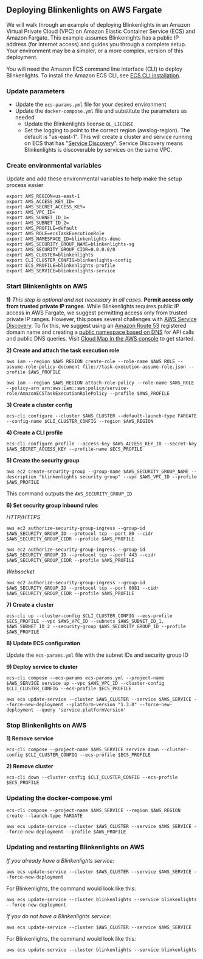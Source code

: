 ## Deploying Blinkenlights on AWS Fargate 

We will walk through an example of deploying Blinkenlights in an Amazon Virtual Private Cloud (VPC) on Amazon Elastic Container Service (ECS) and Amazon Fargate. This example assumes Blinkenlights has a public IP address (for internet access) and guides you through a complete setup. Your environment may be a simpler, or a more complex, version of this deployment.

You will need the Amazon ECS command line interface (CLI) to deploy Blinkenlights. To install the Amazon ECS CLI, see [ECS CLI installation](https://docs.aws.amazon.com/AmazonECS/latest/developerguide/ECS_CLI_installation.html).

### Update parameters

*   Update the `ecs-params.yml` file for your desired environment
*   Update the `docker-compose.yml` file and substitute the parameters as needed
    *   Update the Blinkenlights license `BL_LICENSE`
    *   Set the logging to point to the correct region (awslog-region). The default is "us-east-1". This will create a cluster and service running on ECS that has "[Service Discovery](https://docs.aws.amazon.com/AmazonECS/latest/developerguide/service-discovery.html)". Service Discovery means Blinkenlights is discoverable by services on the same VPC. 

### Create environmental variables
Update and add these environmental variables to help make the setup process easier
```
export AWS_REGION=us-east-1
export AWS_ACCESS_KEY_ID=
export AWS_SECRET_ACCESS_KEY=
export AWS_VPC_ID=
export AWS_SUBNET_ID_1=
export AWS_SUBNET_ID_2=
export AWS_PROFILE=default
export AWS_ROLE=ecsTaskExecutionRole
export AWS_NAMESPACE_ID=blinkenlights-demo
export AWS_SECURITY_GROUP_NAME=blinkenlights-sg
export AWS_SECURITY_GROUP_CIDR=0.0.0.0/0
export AWS_CLUSTER=blinkenlights
export CLI_CLUSTER_CONFIG=blinkenlights-config
export ECS_PROFILE=blinkenlights-profile
export AWS_SERVICE=blinkenlights-service

```

### Start Blinkenlights on AWS

 **1)** _This step is optional and not necessary in all cases._ **Permit access only from trusted private IP ranges**. While Blinkenlights requires public IP access in AWS Fargate, we suggest permitting access only from trusted private IP ranges. However, this poses several challenges with [AWS Service Discovery](https://docs.aws.amazon.com/AmazonECS/latest/developerguide/service-discovery.html). To fix this, we suggest using an [Amazon Route 53](https://aws.amazon.com/route53/) registered domain name and creating a [public namespace based on DNS](https://docs.aws.amazon.com/cloud-map/latest/api/API_CreatePublicDnsNamespace.html) for API calls and public DNS queries. 
Visit [Cloud Map in the AWS console](https://console.aws.amazon.com/cloudmap/home) to get started.

**2) Create and attach the task execution role**
```
aws iam --region $AWS_REGION create-role --role-name $AWS_ROLE --assume-role-policy-document file://task-execution-assume-role.json --profile $AWS_PROFILE
```
```
aws iam --region $AWS_REGION attach-role-policy --role-name $AWS_ROLE --policy-arn arn:aws:iam::aws:policy/service-role/AmazonECSTaskExecutionRolePolicy --profile $AWS_PROFILE
```
**3) Create a cluster config**
```
ecs-cli configure --cluster $AWS_CLUSTER --default-launch-type FARGATE --config-name $CLI_CLUSTER_CONFIG --region $AWS_REGION
```
**4) Create a CLI profile**
```
ecs-cli configure profile --access-key $AWS_ACCESS_KEY_ID --secret-key $AWS_SECRET_ACCESS_KEY --profile-name $ECS_PROFILE
```
**5) Create the security group**
```
aws ec2 create-security-group --group-name $AWS_SECURITY_GROUP_NAME --description "blinkenlights security group" --vpc $AWS_VPC_ID --profile $AWS_PROFILE
```
This command outputs the `AWS_SECURITY_GROUP_ID`

**6) Set security group inbound rules**

_HTTP/HTTPS_
```
aws ec2 authorize-security-group-ingress --group-id $AWS_SECURITY_GROUP_ID --protocol tcp --port 80 --cidr $AWS_SECURITY_GROUP_CIDR --profile $AWS_PROFILE
```

```
aws ec2 authorize-security-group-ingress --group-id $AWS_SECURITY_GROUP_ID --protocol tcp --port 443 --cidr $AWS_SECURITY_GROUP_CIDR --profile $AWS_PROFILE
```
_Websocket_
```
aws ec2 authorize-security-group-ingress --group-id $AWS_SECURITY_GROUP_ID --protocol tcp --port 8081 --cidr $AWS_SECURITY_GROUP_CIDR --profile $AWS_PROFILE
```
**7) Create a cluster**
```
ecs-cli up --cluster-config $CLI_CLUSTER_CONFIG --ecs-profile $ECS_PROFILE --vpc $AWS_VPC_ID --subnets $AWS_SUBNET_ID_1, $AWS_SUBNET_ID_2 --security-group $AWS_SECURITY_GROUP_ID --profile $AWS_PROFILE
```
**8) Update ECS configuration**

Update the `ecs-params.yml` file with the subnet IDs and security group ID

**9) Deploy service to cluster**
```
ecs-cli compose --ecs-params ecs-params.yml --project-name $AWS_SERVICE service up --vpc $AWS_VPC_ID --cluster-config $CLI_CLUSTER_CONFIG --ecs-profile $ECS_PROFILE
```
```
aws ecs update-service --cluster $AWS_CLUSTER --service $AWS_SERVICE --force-new-deployment --platform-version "1.3.0" --force-new-deployment --query 'service.platformVersion'
```

### Stop Blinkenlights on AWS

**1) Remove service**
```
ecs-cli compose --project-name $AWS_SERVICE service down --cluster-config $CLI_CLUSTER_CONFIG --ecs-profile $ECS_PROFILE
```
**2) Remove cluster**
```
ecs-cli down --cluster-config $CLI_CLUSTER_CONFIG --ecs-profile $ECS_PROFILE
```

### Updating the docker-compose.yml

```
ecs-cli compose --project-name $AWS_SERVICE --region $AWS_REGION create --launch-type FARGATE
```
```
aws ecs update-service --cluster $AWS_CLUSTER --service $AWS_SERVICE --force-new-deployment --profile $AWS_PROFILE
```

### Updating and restarting Blinkenlights on AWS

_If you already have a Blinkenlights service:_
```
aws ecs update-service --cluster $AWS_CLUSTER --service $AWS_SERVICE --force-new-deployment 
```

For Blinkenlights, the command would look like this:

```
aws ecs update-service --cluster blinkenlights --service blinkenlights --force-new-deployment 
```
_If you do not have a Blinkenlights service:_
```
aws ecs update-service --cluster $AWS_CLUSTER --service $AWS_SERVICE
```
For Blinkenlights, the command would look like this:
```
aws ecs update-service --cluster blinkenlights --service blinkenlights
```

